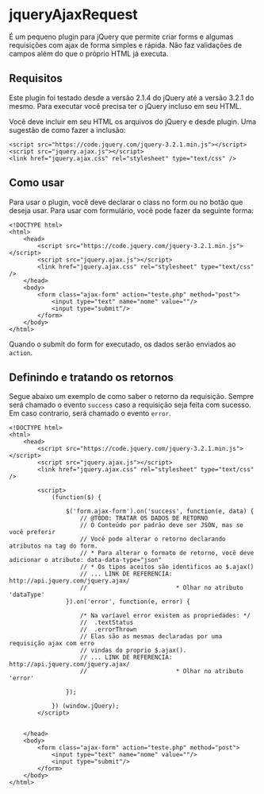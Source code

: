 # jqueryAjaxRequest

É um pequeno plugin para jQuery que permite criar forms e algumas requisições com ajax de forma simples e rápida. Não faz validações de campos além do que o próprio HTML já executa.

## Requisitos

Este plugin foi testado desde a versão 2.1.4 do jQuery até a versão 3.2.1 do mesmo. Para executar você precisa ter o jQuery incluso em seu HTML.

Você deve incluir em seu HTML os arquivos do jQuery e desde plugin. Uma sugestão de como fazer a inclusão:

    <script src="https://code.jquery.com/jquery-3.2.1.min.js"></script>
    <script src="jquery.ajax.js"></script>
    <link href="jquery.ajax.css" rel="stylesheet" type="text/css" />

## Como usar

Para usar o plugin, você deve declarar o class no form ou no botão que deseja usar. Para usar com formulário, você pode fazer da seguinte forma:

    <!DOCTYPE html>
    <html>
        <head>
            <script src="https://code.jquery.com/jquery-3.2.1.min.js"></script>
            <script src="jquery.ajax.js"></script>
            <link href="jquery.ajax.css" rel="stylesheet" type="text/css" />
        </head>
        <body>
            <form class="ajax-form" action="teste.php" method="post">
                <input type="text" name="nome" value=""/>
                <input type="submit"/>
            </form>
        </body>
    </html>

Quando o submit do form for executado, os dados serão enviados ao `action`.

## Definindo e tratando os retornos

Segue abaixo um exemplo de como saber o retorno da requisição. Sempre será chamado o evento `success` caso a requisição seja feita com sucesso. Em caso contrario, será chamado o evento `error`.

    <!DOCTYPE html>
    <html>
        <head>
            <script src="https://code.jquery.com/jquery-3.2.1.min.js"></script>
            <script src="jquery.ajax.js"></script>
            <link href="jquery.ajax.css" rel="stylesheet" type="text/css" />

            <script>
                (function($) {

                    $('form.ajax-form').on('success', function(e, data) {
                        // @TODO: TRATAR OS DADOS DE RETORNO
                        // O Conteúdo por padrão deve ser JSON, mas se você preferir
                        // Você pode alterar o retorno declarando atributos na tag do form.
                        // * Para alterar o formato de retorno, você deve adicionar o atributo: data-data-type="json"
                        // * Os tipos aceitos são identificos ao $.ajax()
                        // ... LINK DE REFERENCIA: http://api.jquery.com/jquery.ajax/
                        //                         * Olhar no atributo 'dataType'
                    }).on('error', function(e, error) {

                        /* Na varíavel error existem as propriedades: */
                        //  .textStatus
                        //  .errorThrown
                        // Elas são as mesmas declaradas por uma requisição ajax com erro
                        // vindas do proprio $.ajax().
                        // ... LINK DE REFERENCIA: http://api.jquery.com/jquery.ajax/
                        //                         * Olhar no atributo 'error'

                    });

                }) (window.jQuery);
            </script>


        </head>
        <body>
            <form class="ajax-form" action="teste.php" method="post">
                <input type="text" name="nome" value=""/>
                <input type="submit"/>
            </form>
        </body>
    </html>
